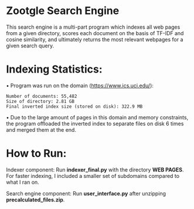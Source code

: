 # Zootgle Search Engine

This search engine is a multi-part program which indexes all web pages from a given directory, scores each document on the basis of TF-IDF and cosine similarity, and ultimately returns the most relevant webpages for a given search query. 

# Indexing Statistics:
  • Program was run on the domain (https://www.ics.uci.edu/):

    Number of documents: 55,482
    Size of directory: 2.81 GB 
    Final inverted index size (stored on disk): 322.9 MB
		
  • Due to the large amount of pages in this domain and memory constraints, the program offloaded the inverted index to separate files on disk 6 times and merged them at the end.  

# How to Run:  
Indexer component: Run **indexer_final.py** with the directory **WEB PAGES**.  For faster indexing, I included a smaller set of subdomains compared to what I ran on.

Search engine component: Run **user_interface.py** after unzipping **precalculated_files.zip**.

